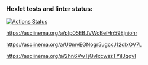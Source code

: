 ### Hexlet tests and linter status:
[![Actions Status](https://github.com/VictorKVV-hex/java-project-61/workflows/hexlet-check/badge.svg)](https://github.com/VictorKVV-hex/java-project-61/actions)

https://asciinema.org/a/pIp05EBJVWcBeiHn59Ejniohr

https://asciinema.org/a/U0mvEGNogr5ugcxJ12dlxOV7L

https://asciinema.org/a/2hn6VwTjQvIxcwszTYiIJqqvl
